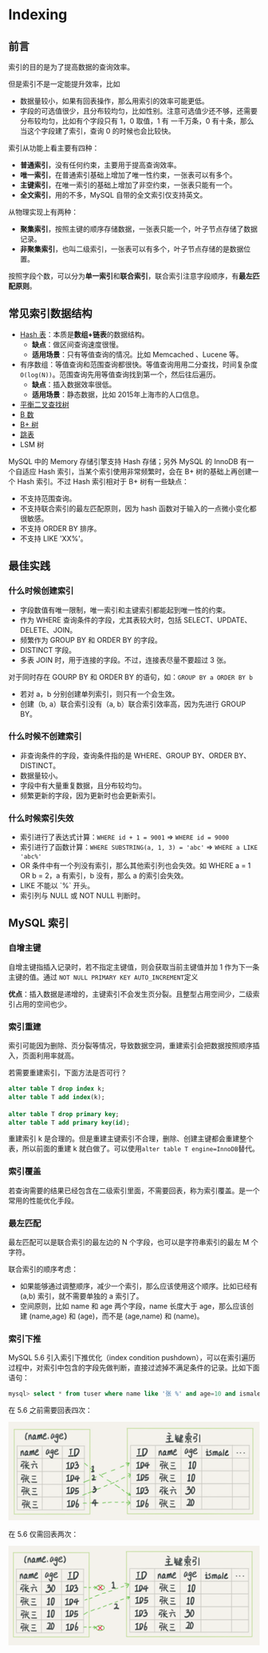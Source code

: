 # Indexing

## 前言

索引的目的是为了提高数据的查询效率。

但是索引不是一定能提升效率，比如

* 数据量较小，如果有回表操作，那么用索引的效率可能更低。
* 字段的可选值很少，且分布较均匀，比如性别。注意可选值少还不够，还需要分布较均匀，比如有个字段只有 1，0 取值，1 有 一千万条，0 有十条，那么当这个字段建了索引，查询 0 的时候也会比较快。

索引从功能上看主要有四种：

* **普通索引**，没有任何约束，主要用于提高查询效率。
* **唯一索引**，在普通索引基础上增加了唯一性约束，一张表可以有多个。
* **主键索引**，在唯一索引的基础上增加了非空约束，一张表只能有一个。
* **全文索引**，用的不多，MySQL 自带的全文索引仅支持英文。

从物理实现上有两种：

* **聚集索引**，按照主键的顺序存储数据，一张表只能一个，叶子节点存储了数据记录。
* **非聚集索引**，也叫二级索引，一张表可以有多个，叶子节点存储的是数据位置。

按照字段个数，可以分为**单一索引**和**联合索引**，联合索引注意字段顺序，有**最左匹配原则**。

## 常见索引数据结构

* [Hash 表](../../computer-science/algorithm/hash-table.md)：本质是**数组+链表**的数据结构。
  * **缺点**：做区间查询速度很慢。
  * **适用场景**：只有等值查询的情况。比如 Memcached 、Lucene 等。
* 有序数组：等值查询和范围查询都很快。等值查询用用二分查找，时间复杂度`O(log(N))`。范围查询先用等值查询找到第一个，然后往后遍历。
  * **缺点**：插入数据效率很低。
  * **适用场景**：静态数据，比如 2015年上海市的人口信息。
* [平衡二叉查找树](../../computer-science/algorithm/tree.md#ping-heng-er-cha-cha-zhao-shu)
* [B 数](../../computer-science/algorithm/tree.md#b-shu)
* [B+ 树](../../computer-science/algorithm/tree.md#b-shu-1)
* [跳表](../../computer-science/algorithm/skip-list.md)
* LSM 树

MySQL 中的 Memory 存储引擎支持 Hash 存储；另外 MySQL 的 InnoDB 有一个自适应 Hash 索引，当某个索引使用非常频繁时，会在 B+ 树的基础上再创建一个 Hash 索引。不过 Hash 索引相对于 B+ 树有一些缺点：

* 不支持范围查询。
* 不支持联合索引的最左匹配原则，因为 hash 函数对于输入的一点微小变化都很敏感。
* 不支持 ORDER BY 排序。
* 不支持 LIKE 'XX%'。

## 最佳实践

### 什么时候创建索引

* 字段数值有唯一限制，唯一索引和主键索引都能起到唯一性的约束。
* 作为 WHERE 查询条件的字段，尤其表较大时，包括 SELECT、UPDATE、DELETE、JOIN。
* 频繁作为 GROUP BY 和 ORDER BY 的字段。
* DISTINCT 字段。
* 多表 JOIN 时，用于连接的字段。不过，连接表尽量不要超过 3 张。

对于同时存在 GOURP BY 和 ORDER BY 的语句，如：`GROUP BY a ORDER BY b`

* 若对 a，b 分别创建单列索引，则只有一个会生效。
* 创建（b, a）联合索引没有（a, b）联合索引效率高，因为先进行 GROUP BY。

### 什么时候不创建索引

* 非查询条件的字段，查询条件指的是 WHERE、GROUP BY、ORDER BY、DISTINCT。
* 数据量较小。
* 字段中有大量重复数据，且分布较均匀。
* 频繁更新的字段，因为更新时也会更新索引。

### 什么时候索引失效

* 索引进行了表达式计算：`WHERE id + 1 = 9001` =&gt; `WHERE id = 9000`
* 索引进行了函数计算：`WHERE SUBSTRING(a, 1, 3) = 'abc'` =&gt; `WHERE a LIKE 'abc%'`
* OR 条件中有一个列没有索引，那么其他索引列也会失效。如 WHERE a = 1 OR b = 2，a 有索引，b 没有，那么 a 的索引会失效。
* LIKE 不能以 \`%\` 开头。
* 索引列与 NULL 或 NOT NULL 判断时。

## MySQL 索引

### 自增主键

自增主键指插入记录时，若不指定主键值，则会获取当前主键值并加 1 作为下一条主键的值。通过 `NOT NULL PRIMARY KEY AUTO_INCREMENT`定义

**优点**：插入数据是递增的，主键索引不会发生页分裂。且整型占用空间少，二级索引占用的空间也少。

### 索引重建

索引可能因为删除、页分裂等情况，导致数据空洞，重建索引会把数据按照顺序插入，页面利用率就高。

若需要重建索引，下面方法是否可行？

```sql
alter table T drop index k;
alter table T add index(k);

alter table T drop primary key;
alter table T add primary key(id);
```

重建索引 k 是合理的。但是重建主键索引不合理，删除、创建主键都会重建整个表，所以前面的重建 k 就白做了。可以使用`alter table T engine=InnoDB`替代。

### 索引覆盖

若查询需要的结果已经包含在二级索引里面，不需要回表，称为索引覆盖。是一个常用的性能优化手段。

### 最左匹配

最左匹配可以是联合索引的最左边的 N 个字段，也可以是字符串索引的最左 M 个字符。

联合索引的顺序考虑：

* 如果能够通过调整顺序，减少一个索引，那么应该使用这个顺序。比如已经有 \(a,b\) 索引，就不需要单独的 a 索引了。
* 空间原则，比如 name 和 age 两个字段，name 长度大于 age，那么应该创建 \(name,age\) 和 \(age\)，而不是 \(age,name\) 和 \(name\)。

### 索引下推

MySQL 5.6 引入索引下推优化（index condition pushdown），可以在索引遍历过程中，对索引中包含的字段先做判断，直接过滤掉不满足条件的记录。比如下面语句：

```sql
mysql> select * from tuser where name like '张 %' and age=10 and ismale=1;
```

在 5.6 之前需要回表四次：

![](../../.gitbook/assets/image%20%2858%29.png)

在 5.6 仅需回表两次：

![](../../.gitbook/assets/image%20%28107%29.png)

